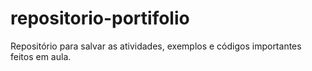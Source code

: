 # repositorio-portifolio
Repositório para salvar as atividades, exemplos e códigos importantes feitos em aula.
